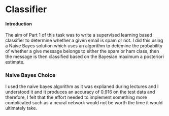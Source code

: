 # Classifier
#### Introduction 
The aim of Part 1 of this task was to write a supervised learning based classifier to determine whether a given email is spam or not. I did this using a Naive Bayes solution which uses an algorithm to detemine the probability of whether a give message belongs to either the spam or ham class, then the message is then classified based on the Bayesian maximum a posteriori estimate.  
### Naive Bayes Choice
I used the naive bayes algorithm as it was explianed during lectures and I understood it and it produces an accuracy of 0.916 on the test data and therefore, I felt that the effort needed to implement something more complicated such as a neural network would not be worth the time it would ultimately take.

